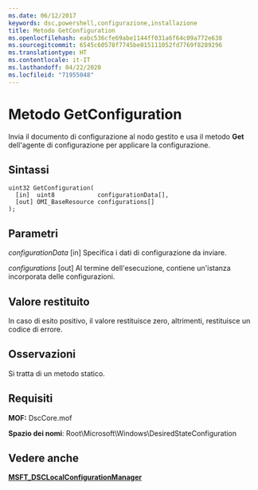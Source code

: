 ```yaml
---
ms.date: 06/12/2017
keywords: dsc,powershell,configurazione,installazione
title: Metodo GetConfiguration
ms.openlocfilehash: eabc536cfe69abe1144ff031a6f64c09a772e638
ms.sourcegitcommit: 6545c60578f7745be015111052fd7769f8289296
ms.translationtype: HT
ms.contentlocale: it-IT
ms.lasthandoff: 04/22/2020
ms.locfileid: "71955048"
---
```

# <a name="getconfiguration-method"></a>Metodo GetConfiguration

Invia il documento di configurazione al nodo gestito e usa il metodo **Get** dell'agente di configurazione per applicare la configurazione.

## <a name="syntax"></a>Sintassi

```mof
uint32 GetConfiguration(
  [in]  uint8            configurationData[],
  [out] OMI_BaseResource configurations[]
);
```

## <a name="parameters"></a>Parametri

*configurationData* \[in\] Specifica i dati di configurazione da inviare.

*configurations* \[out\] Al termine dell'esecuzione, contiene un'istanza incorporata delle configurazioni.

## <a name="return-value"></a>Valore restituito

In caso di esito positivo, il valore restituisce zero, altrimenti, restituisce un codice di errore.

## <a name="remarks"></a>Osservazioni

Si tratta di un metodo statico.

## <a name="requirements"></a>Requisiti

**MOF:** DscCore.mof

**Spazio dei nomi**: Root\Microsoft\Windows\DesiredStateConfiguration

## <a name="see-also"></a>Vedere anche

[**MSFT_DSCLocalConfigurationManager**](msft-dsclocalconfigurationmanager.md)

